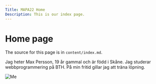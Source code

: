 ```yaml
---
Title: MAPA22 Home
Description: This is our index page.
---
```


Home page
==========================

The source for this page is in `content/index.md`.


Jag heter Max Persson, 19 år gammal och är född i Skåne. Jag studerar webbprogrammering på BTH.
På min fritid gillar jag att träna löpning.

![Me](assets/img/jag.png "Title")